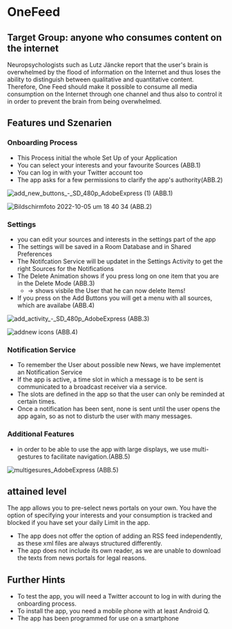 # OneFeed

## Target Group: anyone who consumes content on the internet

Neuropsychologists such as Lutz Jäncke report that the user's brain is overwhelmed by the flood of information on the Internet and thus loses the ability to distinguish between qualitative and quantitative content. Therefore, One Feed should make it possible to consume all media consumption on the Internet through one channel and thus also to control it in order to prevent the brain from being overwhelmed.

## Features und Szenarien

### Onboarding Process

- This Process initial the whole Set Up of your Application
- You can select your interests and your favourite Sources (ABB.1)
- You can log in with your Twitter account too
- The app asks for a few permissions to clarify the app's authority(ABB.2)


![add_new_buttons_-_SD_480p_AdobeExpress (1)](https://user-images.githubusercontent.com/108337767/194114299-c5e8acb4-250f-42a6-bbcb-cb8f16802334.gif)
(ABB.1)

![Bildschirmfoto 2022-10-05 um 18 40 34](https://user-images.githubusercontent.com/108337767/194116830-8382e15e-bb4e-4fc9-9ed2-eea62e816903.png)
(ABB.2)

### Settings 

- you can edit your sources and interests in the settings part of the app
- The settings will be saved in a Room Database and in Shared Preferences
- The Notifcation Service will be updatet in the Settings Activity to get the right Sources for the Notifications
- The Delete Animation shows if you press long on one item that you are in the Delete Mode (ABB.3)
	- -> shows visbile the User that he can now delete Items!
- If you press on the Add Buttons you will get a menu with all sources, which are availabe (ABB.4)

![add_activity_-_SD_480p_AdobeExpress](https://user-images.githubusercontent.com/108337767/194116881-fcfe24a1-8fe0-4106-aed2-897c5637d50e.gif)
(ABB.3)

![addnew icons](https://user-images.githubusercontent.com/108337767/194116907-47ae0a2c-167a-48f5-8223-c1eff1984fda.png)
(ABB.4)


### Notification Service

- To remember the User about possible new News, we have implementet an Notification Service
- If the app is active, a time slot in which a message is to be sent is communicated to a broadcast
   receiver via a service.
- The slots are defined in the app so that the user can only be reminded at certain times.
- Once a notification has been sent, none is sent until the user opens the app again,
   so as not to disturb the user with many messages.
   
### Additional Features

- in order to be able to use the app with large displays, we use multi-gestures to facilitate navigation.(ABB.5)

![multigesures_AdobeExpress](https://user-images.githubusercontent.com/108337767/194118491-d3a5bbcc-a430-4bb3-8cce-a1791f141a98.gif)
(ABB.5)

## attained level

The app allows you to pre-select news portals on your own. You have the option of specifying your interests and your consumption is tracked and blocked if you have set your daily Limit in the app.

- The app does not offer the option of adding an RSS feed independently, as these xml files are always structured differently.
- The app does not include its own reader, as we are unable to download the texts from news portals for legal reasons. 

## Further Hints
- To test the app, you will need a Twitter account to log in with during the onboarding process. 
- To install the app, you need a mobile phone with at least Android Q. 
- The app has been programmed for use on a smartphone
